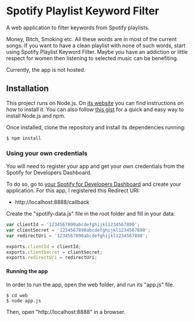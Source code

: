# Spotify Playlist Keyword Filter

A web application to filter keywords from Spotify playlists.

Money, Bitch, Smoking etc. All these words are in most of the current songs. If you want to have a clean playlist with none of such words, start using Spotify Playlist Keyword Filter. Maybe you have an addiction or little respect for women then listening to selected music can be benefiting.

Currently, the app is not hosted.

## Installation

This project runs on Node.js. On [its website](http://www.nodejs.org/download/) you can find instructions on how to install it. You can also follow [this gist](https://gist.github.com/isaacs/579814) for a quick and easy way to install Node.js and npm.

Once installed, clone the repository and install its dependencies running:

    $ npm install

### Using your own credentials

You will need to register your app and get your own credentials from the Spotify for Developers Dashboard.

To do so, go to [your Spotify for Developers Dashboard](https://beta.developer.spotify.com/dashboard) and create your application. For this app, I registered this Redirect URI:

* http://localhost:8888/callback

Create the "spotify-data.js" file in the root folder and fill in your data:

```JavaScript
var clientId = '1234567890abcdefghijkl1234567890';
var clientSecret = '1234567890abcdefghijkl1234567890';
var redirectUri = '1234567890abcdefghijkl1234567890';

exports.clientId = clientId;
exports.clientSecret = clientSecret;
exports.redirectUri = redirectUri;
```

#### Running the app
In order to run the app, open the web folder, and run its "app.js" file.

    $ cd web
    $ node app.js

Then, open "http://localhost:8888" in a browser.
